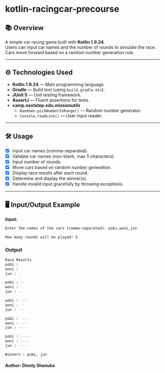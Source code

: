 # kotlin-racingcar-precourse

## 📚 Overview
A simple car racing game built with **Kotlin 1.9.24**.  
Users can input car names and the number of rounds to simulate the race.  
Cars move forward based on a random number generation rule.

---

## ⚙ Technologies Used
- **Kotlin 1.9.24** — Main programming language.
- **Gradle** — Build tool (using `build.gradle.kts`).
- **JUnit 5** — Unit testing framework.
- **AssertJ** — Fluent assertions for tests.
- **camp.nextstep.edu.missionutils**
    - `Randoms.pickNumberInRange()` — Random number generator.
    - `Console.readLine()` — User input reader.

---
## 🛠️ Usage
- [x] Input car names (comma-separated).
- [x] Validate car names (non-blank, max 5 characters).
- [x] Input number of rounds.
- [x] Move cars based on random number generation.
- [x] Display race results after each round.
- [x] Determine and display the winner(s).
- [x] Handle invalid input gracefully by throwing exceptions.

---


## 🖥️ Input/Output Example

**Input:**
```bash
Enter the names of the cars (comma-separated): pobi,woni,jun

How many rounds will be played? 5
```
### Output
```bash
Race Results 
pobi : - 
woni : 
jun : -

pobi : -- 
woni : - 
jun : --

pobi : --- 
woni : -- 
jun : ---

pobi : ---- 
woni : --- 
jun : ----

pobi : ----- 
woni : ---- 
jun : -----

Winners : pobi, jun

```

#### Author: Dinely Shanuka